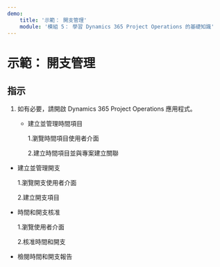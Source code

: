 ```yaml
---
demo:
    title: '示範： 開支管理'
    module: '模組 5： 學習 Dynamics 365 Project Operations 的基礎知識'
---
```


# 示範： 開支管理

## 指示

1. 如有必要，請開啟 Dynamics 365 Project Operations 應用程式。 

	- 建立並管理時間項目

		1.瀏覽時間項目使用者介面

		2.建立時間項目並與專案建立關聯

- 建立並管理開支

	1.瀏覽開支使用者介面

	2.建立開支項目

- 時間和開支核准

	1.瀏覽使用者介面

	2.核准時間和開支

- 檢閱時間和開支報告
